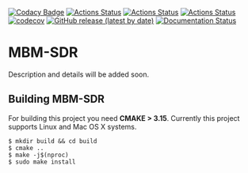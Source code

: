 [![Codacy Badge](https://api.codacy.com/project/badge/Grade/07496307e10645eab406a6577be7815e)](https://app.codacy.com/gh/anilgurses/MBM-SDR?utm_source=github.com&utm_medium=referral&utm_content=anilgurses/MBM-SDR&utm_campaign=Badge_Grade)
[![Actions Status](https://github.com/anilgurses/MBM-SDR/workflows/MacOS/badge.svg)](https://github.com/anilgurses/MBM-SDR/actions)
[![Actions Status](https://github.com/anilgurses/MBM-SDR/workflows/Windows/badge.svg)](https://github.com/anilgurses/MBM-SDR/actions)
[![Actions Status](https://github.com/anilgurses/MBM-SDR/workflows/Ubuntu/badge.svg)](https://github.com/anilgurses/MBM-SDR/actions)
[![codecov](https://codecov.io/gh/anilgurses/MBM-SDR/branch/master/graph/badge.svg)](https://codecov.io/gh/anilgurses/MBM-SDR)
[![GitHub release (latest by date)](https://img.shields.io/github/v/release/anilgurses/MBM-SDR)](https://github.com/anilgurses/MBM-SDR/releases)
[![Documentation Status](https://readthedocs.org/projects/mbm-sdr/badge/?version=latest)](https://mbm-sdr.readthedocs.io/en/latest/?badge=latest)


# MBM-SDR
Description and details will be added soon.

## Building MBM-SDR
For building this project you need **CMAKE > 3.15**. Currently this project supports Linux and Mac OS X systems. 

```
$ mkdir build && cd build
$ cmake .. 
$ make -j$(nproc)
$ sudo make install 
```

